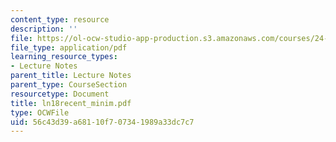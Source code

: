 ```yaml
---
content_type: resource
description: ''
file: https://ol-ocw-studio-app-production.s3.amazonaws.com/courses/24-951-introduction-to-syntax-fall-2003/56c43d39a68110f707341989a33dc7c7_ln18recent_minim.pdf
file_type: application/pdf
learning_resource_types:
- Lecture Notes
parent_title: Lecture Notes
parent_type: CourseSection
resourcetype: Document
title: ln18recent_minim.pdf
type: OCWFile
uid: 56c43d39-a681-10f7-0734-1989a33dc7c7
---
```

